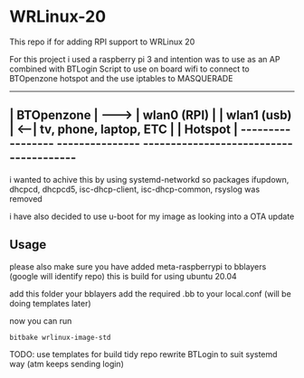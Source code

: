 # WRLinux-20
This repo if for adding RPI support to WRLinux 20 

For this project i used a raspberry pi 3 and intention was to use as an AP combined with BTLogin Script
to use on board wifi to connect to BTOpenzone hotspot and the use iptables to MASQUERADE 

--------------         -----------------     ---------------         ---------------------------------------
| BTOpenzone  |  --->  | wlan0 (RPI)   |     | wlan1 (usb) |      <--| tv, phone, laptop, ETC              |
| Hotspot     |        -----------------     ---------------         ---------------------------------------
--------------         


i wanted to achive this by using systemd-networkd 
so packages ifupdown, dhcpcd, dhcpcd5, isc-dhcp-client, isc-dhcp-common, rsyslog was removed 


i have also decided to use u-boot for my image as looking into a OTA update 
## Usage

please also make sure you have added meta-raspberrypi to bblayers (google will identify repo)
this is build for using ubuntu 20.04

add this folder your bblayers
add the required .bb to your local.conf (will be doing templates later)

now you can run 

    bitbake wrlinux-image-std


TODO:
    use templates for build 
    tidy repo
    rewrite BTLogin to suit systemd way (atm keeps sending login)
